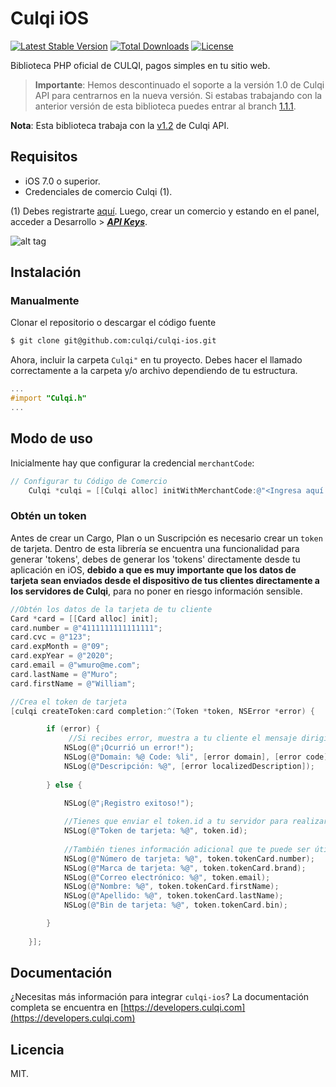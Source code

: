 # Culqi iOS

[![Latest Stable Version](https://poser.pugx.org/culqi/culqi-php/v/stable)](https://packagist.org/packages/culqi/culqi-php)
[![Total Downloads](https://poser.pugx.org/culqi/culqi-php/downloads)](https://packagist.org/packages/culqi/culqi-php)
[![License](https://poser.pugx.org/culqi/culqi-php/license)](https://packagist.org/packages/culqi/culqi-php)

Biblioteca PHP oficial de CULQI, pagos simples en tu sitio web.

> **Importante**: Hemos descontinuado el soporte a la versión 1.0 de Culqi API para centrarnos en la nueva versión. Si estabas trabajando con la anterior versión de esta biblioteca puedes entrar al branch [1.1.1](https://github.com/culqi/culqi-php/tree/1.1.1).

**Nota**: Esta biblioteca trabaja con la [v1.2](https://culqi.api-docs.io/v1.2) de Culqi API.


## Requisitos

* iOS 7.0 o superior.
* Credenciales de comercio Culqi (1).

(1) Debes registrarte [aquí](https://integ-panel.culqi.com/#/registro). Luego, crear un comercio y estando en el panel, acceder a Desarrollo > [***API Keys***](https://integ-panel.culqi.com/#/panel/comercio/desarrollo/llaves).

![alt tag](http://i.imgur.com/NhE6mS9.png)

## Instalación

### Manualmente

Clonar el repositorio o descargar el código fuente

```bash
$ git clone git@github.com:culqi/culqi-ios.git
```

Ahora, incluir la carpeta `Culqi"` en tu proyecto. Debes hacer el llamado correctamente a la carpeta y/o archivo dependiendo de tu estructura.

```objective-c
...
#import "Culqi.h"
...
```

## Modo de uso

Inicialmente hay que configurar la credencial `merchantCode`:

```objective-c
// Configurar tu Código de Comercio
    Culqi *culqi = [[Culqi alloc] initWithMerchantCode:@"<Ingresa aquí tu código de comercio>"];


```

### Obtén un token
Antes de crear un Cargo, Plan o un Suscripción es necesario crear un `token` de tarjeta. Dentro de esta librería se encuentra una funcionalidad para generar 'tokens', debes de generar los 'tokens' directamente desde tu aplicación en iOS, **debido a que es muy importante que los datos de tarjeta sean enviados desde el dispositivo de tus clientes directamente a los servidores de Culqi**, para no poner en riesgo información sensible.


```objective-c
//Obtén los datos de la tarjeta de tu cliente
Card *card = [[Card alloc] init];
card.number = @"4111111111111111";
card.cvc = @"123";
card.expMonth = @"09";
card.expYear = @"2020";
card.email = @"wmuro@me.com";
card.lastName = @"Muro";
card.firstName = @"William";

//Crea el token de tarjeta
[culqi createToken:card completion:^(Token *token, NSError *error) {

        if (error) {
             //Si recibes error, muestra a tu cliente el mensaje dirigido al usuario.
            NSLog(@"¡Ocurrió un error!");
            NSLog(@"Domain: %@ Code: %li", [error domain], [error code]);
            NSLog(@"Descripción: %@", [error localizedDescription]);
            
        } else {
            
            NSLog(@"¡Registro exitoso!");

            //Tienes que enviar el token.id a tu servidor para realizar un cargo o una suscripción.
            NSLog(@"Token de tarjeta: %@", token.id);
            
            //También tienes información adicional que te puede ser útil.
            NSLog(@"Número de tarjeta: %@", token.tokenCard.number);
            NSLog(@"Marca de tarjeta: %@", token.tokenCard.brand);
            NSLog(@"Correo electrónico: %@", token.email);
            NSLog(@"Nombre: %@", token.tokenCard.firstName);
            NSLog(@"Apellido: %@", token.tokenCard.lastName);
            NSLog(@"Bin de tarjeta: %@", token.tokenCard.bin);

        }
        
    }];


```
## Documentación
¿Necesitas más información para integrar `culqi-ios`? La documentación completa se encuentra en [https://developers.culqi.com](https://developers.culqi.com)


## Licencia

MIT.
